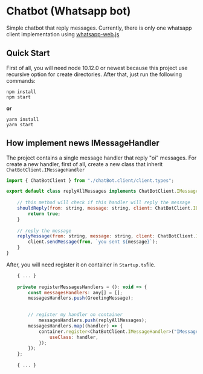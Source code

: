# Chatbot (Whatsapp bot)
Simple chatbot that reply messages. 
Currently, there is only one whatsapp client implementation using [whatsapp-web.js](https://github.com/pedroslopez/whatsapp-web.js)

## Quick Start

First of all, you will need node 10.12.0 or newest because this project use recursive option for create directories.
After that, just run the following commands:

```
npm install
npm start
```

**or**

```
yarn install
yarn start
```

## How implement news IMessageHandler

The project contains a single message handler that reply "oi" messages.
For create a new handler, first of all, create a new class that inherit `ChatBotClient.IMessageHandler`

```javascript
import { ChatBotClient } from "./chatBot.client/client.types";

export default class replyAllMessages implements ChatBotClient.IMessageHandler {
  
	// this method will check if this handler will reply the message
	shouldReply(from: string, message: string, client: ChatBotClient.IBotClient): boolean {
		return true;
	}
  
	// reply the message
	replyMessage(from: string, message: string, client: ChatBotClient.IBotClient): void {
		client.sendMessage(from, `you sent ${message}`);
	}
}
```

After, you will need register it on container in `Startup.ts`file.

```javascript
	{ ... }
  
	private registerMessagesHandlers = (): void => {
		const messagesHandlers: any[] = [];
		messagesHandlers.push(GreetingMessage);
    

		// register my handler on container
    		messagesHandlers.push(replyAllMessages);
		messagesHandlers.map((handler) => {
			container.register<ChatBotClient.IMessageHandler>("IMessageHandler", {
				useClass: handler,
			});
		});
	};
	
  	{ ... }
```
